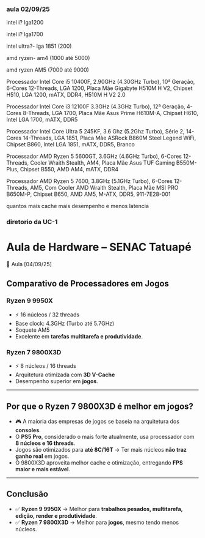 ### aula 02/09/25


intel i? lga1200 

intel i? lga1700

intel ultra?- lga 1851 (200)
 
amd ryzen- am4 (1000 até 5000)

amd ryzen AM5 (7000 até 9000) 


Processador Intel Core i5 10400F, 2.90GHz (4.30GHz Turbo), 10ª Geração, 6-Cores 12-Threads, LGA 1200,
Placa Mãe Gigabyte H510M H V2, Chipset H510, LGA 1200, mATX, DDR4, H510M H V2 2.0

Processador Intel Core i3 12100F 3.3GHz (4.3GHz Turbo), 12ª Geração, 4-Cores 8-Threads, LGA 1700,
Placa Mãe Asus Prime H610M-A, Chipset H610, Intel LGA 1700, mATX, DDR5

Processador Intel Core Ultra 5 245KF, 3.6 Ghz (5.2Ghz Turbo), Série 2, 14-Cores 14-Threads, LGA 1851,
Placa Mãe ASRock B860M Steel Legend WiFi, Chipset B860, Intel LGA 1851, mATX, DDR5, Branco

Processador AMD Ryzen 5 5600GT, 3.6GHz (4.6GHz Turbo), 6-Cores 12-Threads, Cooler Wraith Stealth, AM4,
Placa Mãe Asus TUF Gaming B550M-Plus, Chipset B550, AMD AM4, mATX, DDR4

Processador AMD Ryzen 5 7600, 3.8GHz (5.1GHz Turbo), 6-Cores 12-Threads, AM5, Com Cooler AMD Wraith Stealth,
Placa Mãe MSI PRO B650M-P, Chipset B650, AMD AM5, M-ATX, DDR5, 911-7E28-001

quantos mais cache mais desempenho e menos latencia


### diretorio da UC-1 



# Aula de Hardware – SENAC Tatuapé  
📅 Aula [04/09/25]  

## Comparativo de Processadores em Jogos

### Ryzen 9 9950X
- ⚡ 16 núcleos / 32 threads  
- Base clock: 4.3GHz (Turbo até 5.7GHz)  
- Soquete AM5  
- Excelente em **tarefas multitarefa e produtividade**.  

### Ryzen 7 9800X3D
- ⚡ 8 núcleos / 16 threads  
- Arquitetura otimizada com **3D V-Cache**  
- Desempenho superior em **jogos**.  

---

## Por que o Ryzen 7 9800X3D é melhor em jogos?
- 🎮 A maioria das empresas de jogos se baseia na arquitetura dos **consoles**.  
- O **PS5 Pro**, considerado o mais forte atualmente, usa processador com **8 núcleos e 16 threads**.  
- Jogos são otimizados para **até 8C/16T** → Ter mais núcleos **não traz ganho real** em jogos.  
- O 9800X3D aproveita melhor cache e otimização, entregando **FPS maior e mais estável**.  

---

## Conclusão
- ✅ **Ryzen 9 9950X** → Melhor para **trabalhos pesados, multitarefa, edição, render e produtividade**.  
- ✅ **Ryzen 7 9800X3D** → Melhor para **jogos**, mesmo tendo menos núcleos.  

